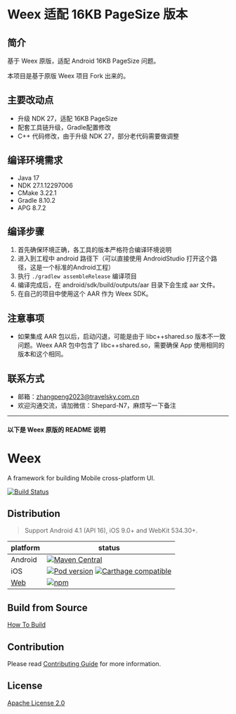 # Weex 适配 16KB PageSize 版本
## 简介
基于 Weex 原版，适配 Android 16KB PageSize 问题。

本项目是基于原版 Weex 项目 Fork 出来的。

## 主要改动点
- 升级 NDK 27，适配 16KB PageSize
- 配套工具链升级，Gradle配置修改
- C++ 代码修改，由于升级 NDK 27，部分老代码需要做调整

## 编译环境需求
- Java 17
- NDK 27.1.12297006
- CMake 3.22.1
- Gradle 8.10.2
- APG 8.7.2

## 编译步骤
1. 首先确保环境正确，各工具的版本严格符合编译环境说明
2. 进入到工程中 android 路径下（可以直接使用 AndroidStudio 打开这个路径，这是一个标准的Android工程）
3. 执行 `./gradlew assembleRelease` 编译项目
4. 编译完成后，在 android/sdk/build/outputs/aar 目录下会生成 aar 文件。
5. 在自己的项目中使用这个 AAR 作为 Weex SDK。

## 注意事项
- 如果集成 AAR 包以后，启动闪退，可能是由于 libc++shared.so 版本不一致问题。Weex AAR 包中包含了 libc++shared.so，需要确保 App 使用相同的版本和这个相同。

## 联系方式
- 邮箱：zhangpeng2023@travelsky.com.cn
- 欢迎沟通交流，请加微信：Shepard-N7，麻烦写一下备注

--------------
#### 以下是 Weex 原版的 README 说明
# Weex

A framework for building Mobile cross-platform UI.

[![Build Status](https://travis-ci.org/apache/incubator-weex.svg?branch=master)](https://travis-ci.org/apache/incubator-weex/)

## Distribution

> Support Android 4.1 (API 16), iOS 9.0+ and WebKit 534.30+.

| platform | status |
| -------- | ------ |
| Android | [![Maven Central](https://maven-badges.herokuapp.com/maven-central/io.weex/weex_sdk/badge.svg)](https://maven-badges.herokuapp.com/maven-central/io.weex/weex_sdk) |
| iOS | [![Pod version](https://badge.fury.io/co/WeexSDK.svg)](https://cocoapods.org/pods/WeexSDK) [![Carthage compatible](https://img.shields.io/badge/Carthage-compatible-4BC51D.svg?style=flat)](https://github.com/Carthage/Carthage) |
| [Web](https://github.com/weexteam/weex-vue-render) | [![npm](https://badge.fury.io/js/weex-vue-render.svg)](https://www.npmjs.com/package/weex-vue-render) |

## Build from Source

[How To Build](./HOW-TO-BUILD.md)

## Contribution

Please read [Contributing Guide](./CONTRIBUTING.md) for more information.

## License

[Apache License 2.0](http://www.apache.org/licenses/LICENSE-2.0)
